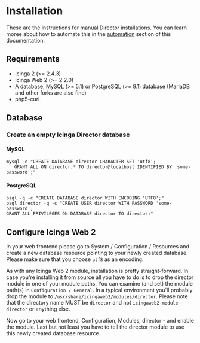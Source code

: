 Installation
============

These are the instructions for manual Director installations. You can
learn moree about how to automate this in the [automation](03-Automation.md) section
of this documentation.

Requirements
------------

* Icinga 2 (&gt;= 2.4.3)
* Icinga Web 2 (&gt;= 2.2.0)
* A database, MySQL (&gt;= 5.1) or PostgreSQL (&gt;= 9.1) database (MariaDB and
  other forks are also fine)
* php5-curl

Database
--------

### Create an empty Icinga Director database

#### MySQL

    mysql -e "CREATE DATABASE director CHARACTER SET 'utf8';
       GRANT ALL ON director.* TO director@localhost IDENTIFIED BY 'some-password';"

#### PostgreSQL


    psql -q -c "CREATE DATABASE director WITH ENCODING 'UTF8';"
    psql director -q -c "CREATE USER director WITH PASSWORD 'some-password';
    GRANT ALL PRIVILEGES ON DATABASE director TO director;"


Configure Icinga Web 2
----------------------

In your web frontend please go to System / Configuration / Resources and create
a new database resource pointing to your newly created database. Please make
sure that you choose `utf8` as an encoding.

As with any Icinga Web 2 module, installation is pretty straight-forward. In
case you're installing it from source all you have to do is to drop the director
module in one of your module paths. You can examine (and set) the module path(s)
in `Configuration / General`. In a typical environment you'll probably drop the
module to `/usr/share/icingaweb2/modules/director`. Please note that the directory
name MUST be `director` and not `icingaweb2-module-director` or anything else.

Now go to your web frontend, Configuration, Modules, director - and enable the
module. Last but not least you have to tell the director module to use this newly
created database resource.
